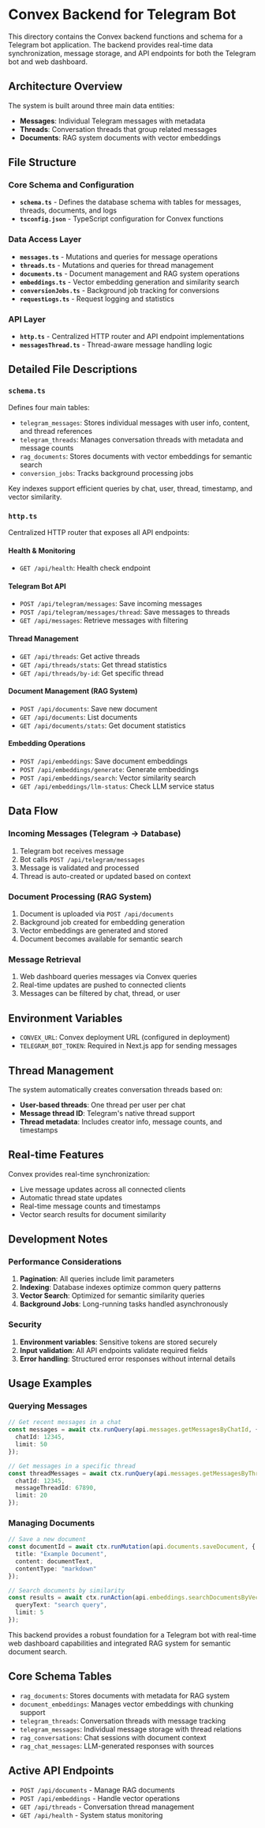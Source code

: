 # Convex Backend for Telegram Bot

This directory contains the Convex backend functions and schema for a Telegram bot application. The backend provides real-time data synchronization, message storage, and API endpoints for both the Telegram bot and web dashboard.

## Architecture Overview

The system is built around three main data entities:
- **Messages**: Individual Telegram messages with metadata
- **Threads**: Conversation threads that group related messages
- **Documents**: RAG system documents with vector embeddings

## File Structure

### Core Schema and Configuration
- **`schema.ts`** - Defines the database schema with tables for messages, threads, documents, and logs
- **`tsconfig.json`** - TypeScript configuration for Convex functions

### Data Access Layer
- **`messages.ts`** - Mutations and queries for message operations
- **`threads.ts`** - Mutations and queries for thread management
- **`documents.ts`** - Document management and RAG system operations
- **`embeddings.ts`** - Vector embedding generation and similarity search
- **`conversionJobs.ts`** - Background job tracking for conversions
- **`requestLogs.ts`** - Request logging and statistics

### API Layer
- **`http.ts`** - Centralized HTTP router and API endpoint implementations
- **`messagesThread.ts`** - Thread-aware message handling logic

## Detailed File Descriptions

### `schema.ts`
Defines four main tables:
- `telegram_messages`: Stores individual messages with user info, content, and thread references
- `telegram_threads`: Manages conversation threads with metadata and message counts
- `rag_documents`: Stores documents with vector embeddings for semantic search
- `conversion_jobs`: Tracks background processing jobs

Key indexes support efficient queries by chat, user, thread, timestamp, and vector similarity.

### `http.ts`
Centralized HTTP router that exposes all API endpoints:

#### Health & Monitoring
- `GET /api/health`: Health check endpoint

#### Telegram Bot API
- `POST /api/telegram/messages`: Save incoming messages
- `POST /api/telegram/messages/thread`: Save messages to threads
- `GET /api/messages`: Retrieve messages with filtering

#### Thread Management
- `GET /api/threads`: Get active threads
- `GET /api/threads/stats`: Get thread statistics
- `GET /api/threads/by-id`: Get specific thread

#### Document Management (RAG System)
- `POST /api/documents`: Save new document
- `GET /api/documents`: List documents
- `GET /api/documents/stats`: Get document statistics

#### Embedding Operations
- `POST /api/embeddings`: Save document embeddings
- `POST /api/embeddings/generate`: Generate embeddings
- `POST /api/embeddings/search`: Vector similarity search
- `GET /api/embeddings/llm-status`: Check LLM service status

## Data Flow

### Incoming Messages (Telegram → Database)
1. Telegram bot receives message
2. Bot calls `POST /api/telegram/messages`
3. Message is validated and processed
4. Thread is auto-created or updated based on context

### Document Processing (RAG System)
1. Document is uploaded via `POST /api/documents`
2. Background job created for embedding generation
3. Vector embeddings are generated and stored
4. Document becomes available for semantic search

### Message Retrieval
1. Web dashboard queries messages via Convex queries
2. Real-time updates are pushed to connected clients
3. Messages can be filtered by chat, thread, or user

## Environment Variables

- `CONVEX_URL`: Convex deployment URL (configured in deployment)
- `TELEGRAM_BOT_TOKEN`: Required in Next.js app for sending messages

## Thread Management

The system automatically creates conversation threads based on:
- **User-based threads**: One thread per user per chat
- **Message thread ID**: Telegram's native thread support
- **Thread metadata**: Includes creator info, message counts, and timestamps

## Real-time Features

Convex provides real-time synchronization:
- Live message updates across all connected clients
- Automatic thread state updates
- Real-time message counts and timestamps
- Vector search results for document similarity

## Development Notes

### Performance Considerations
1. **Pagination**: All queries include limit parameters
2. **Indexing**: Database indexes optimize common query patterns
3. **Vector Search**: Optimized for semantic similarity queries
4. **Background Jobs**: Long-running tasks handled asynchronously

### Security
1. **Environment variables**: Sensitive tokens are stored securely
2. **Input validation**: All API endpoints validate required fields
3. **Error handling**: Structured error responses without internal details

## Usage Examples

### Querying Messages
```typescript
// Get recent messages in a chat
const messages = await ctx.runQuery(api.messages.getMessagesByChatId, {
  chatId: 12345,
  limit: 50
});

// Get messages in a specific thread
const threadMessages = await ctx.runQuery(api.messages.getMessagesByThread, {
  chatId: 12345,
  messageThreadId: 67890,
  limit: 20
});
```

### Managing Documents
```typescript
// Save a new document
const documentId = await ctx.runMutation(api.documents.saveDocument, {
  title: "Example Document",
  content: documentText,
  contentType: "markdown"
});

// Search documents by similarity
const results = await ctx.runAction(api.embeddings.searchDocumentsByVector, {
  queryText: "search query",
  limit: 5
});
```

This backend provides a robust foundation for a Telegram bot with real-time web dashboard capabilities and integrated RAG system for semantic document search.

## Core Schema Tables
- `rag_documents`: Stores documents with metadata for RAG system
- `document_embeddings`: Manages vector embeddings with chunking support
- `telegram_threads`: Conversation threads with message tracking
- `telegram_messages`: Individual message storage with thread relations
- `rag_conversations`: Chat sessions with document context
- `rag_chat_messages`: LLM-generated responses with sources

## Active API Endpoints
- `POST /api/documents` - Manage RAG documents
- `POST /api/embeddings` - Handle vector operations
- `GET /api/threads` - Conversation thread management
- `GET /api/health` - System status monitoring